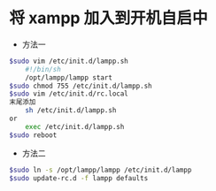 # 将 xampp 加入到开机自启中

- 方法一

```bash
$sudo vim /etc/init.d/lampp.sh
    #!/bin/sh
    /opt/lampp/lampp start
$sudo chmod 755 /etc/init.d/lampp.sh
$sudo vim /etc/init.d/rc.local
末尾添加
    sh /etc/init.d/lampp.sh
or
    exec /etc/init.d/lampp.sh
$sudo reboot
```

- 方法二

```bash
$sudo ln -s /opt/lampp/lampp /etc/init.d/lampp
$sudo update-rc.d -f lampp defaults
```
